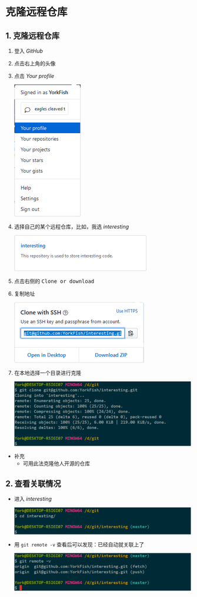 # 克隆远程仓库

## 1. 克隆远程仓库

1. 登入 *GitHub*

2. 点击右上角的头像

3. 点击 *Your profile*

    ![](./imgs/04-01_your_profile_option.png)

4. 选择自己的某个远程仓库，比如，我选 *interesting*

    ![](./imgs/04-02_repository_interesting.png)

5. 点击右侧的 <kbd>Clone or download</kbd>

6. 复制地址

    ![](./imgs/04-03_copy_address.png)

7. 在本地选择一个目录进行克隆

    ![](./imgs/04-04_git_clone.png)

- 补充
    - 可用此法克隆他人开源的仓库

## 2. 查看关联情况

- 进入 *interesting*

    ![](./imgs/04-05_cd_repository_interesting.png)

- 用 `git remote -v` 查看后可以发现：已经自动就关联上了

    ![](./imgs/04-05_git_remote_-v.png)